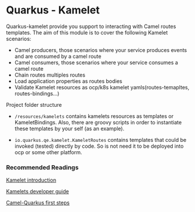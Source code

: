 # Quarkus - Kamelet

Quarkus-kamelet provide you support to interacting with Camel routes templates.
The aim of this module is to cover the following Kamelet scenarios:
* Camel producers, those scenarios where your service produces events and are consumed by a camel route
* Camel consumers, those scenarios where your service consumes a camel route
* Chain routes multiples routes
* Load application properties as routes bodies
* Validate Kamelet resources as ocp/k8s kamelet yamls(routes-temapltes, routes-bindings...)

Project folder structure

* `/resources/kamelets` contains kamelets resources as templates or KameletBindings. Also, there are groovy scripts 
in order to instantiate these templates by your self (as an example). 

* `io.quarkus.qe.kamelet.KameletRoutes` contains templates that could be invoked (tested) directly by code. So is not 
need it to be deployed into ocp or some other platform. 

### Recommended Readings
[Kamelet introduction](https://camel.apache.org/camel-k/latest/kamelets/kamelets-user.html)

[Kamelets developer guide](https://camel.apache.org/camel-k/latest/kamelets/kamelets-dev.html)

[Camel-Quarkus first steps](https://camel.apache.org/camel-quarkus/latest/user-guide/first-steps.html)
